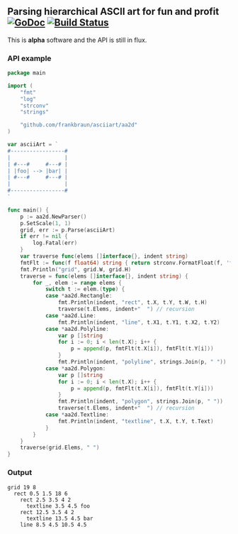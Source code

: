[comment]: # (This file is generated from templates/readme.tmpl, do not edit!)
## Parsing hierarchical ASCII art for fun and profit [![GoDoc](https://godoc.org/github.com/frankbraun/asciiart?status.png)](http://godoc.org/github.com/frankbraun/asciiart) [![Build Status](https://travis-ci.org/frankbraun/asciiart.png)](https://travis-ci.org/frankbraun/asciiart)

This is **alpha** software and the API is still in flux.

### API example

```go
package main

import (
	"fmt"
	"log"
	"strconv"
	"strings"

	"github.com/frankbraun/asciiart/aa2d"
)

var asciiArt = `
#-----------------#
|                 |
| #---#     #---# |
| |foo| --> |bar| |
| #---#     #---# |
|                 |
#-----------------#
`

func main() {
	p := aa2d.NewParser()
	p.SetScale(1, 1)
	grid, err := p.Parse(asciiArt)
	if err != nil {
		log.Fatal(err)
	}
	var traverse func(elems []interface{}, indent string)
	fmtFlt := func(f float64) string { return strconv.FormatFloat(f, 'f', -1, 64) }
	fmt.Println("grid", grid.W, grid.H)
	traverse = func(elems []interface{}, indent string) {
		for _, elem := range elems {
			switch t := elem.(type) {
			case *aa2d.Rectangle:
				fmt.Println(indent, "rect", t.X, t.Y, t.W, t.H)
				traverse(t.Elems, indent+"  ") // recursion
			case *aa2d.Line:
				fmt.Println(indent, "line", t.X1, t.Y1, t.X2, t.Y2)
			case *aa2d.Polyline:
				var p []string
				for i := 0; i < len(t.X); i++ {
					p = append(p, fmtFlt(t.X[i]), fmtFlt(t.Y[i]))
				}
				fmt.Println(indent, "polyline", strings.Join(p, " "))
			case *aa2d.Polygon:
				var p []string
				for i := 0; i < len(t.X); i++ {
					p = append(p, fmtFlt(t.X[i]), fmtFlt(t.Y[i]))
				}
				fmt.Println(indent, "polygon", strings.Join(p, " "))
				traverse(t.Elems, indent+"  ") // recursion
			case *aa2d.Textline:
				fmt.Println(indent, "textline", t.X, t.Y, t.Text)
			}
		}
	}
	traverse(grid.Elems, " ")
}

```

### Output

```
grid 19 8
  rect 0.5 1.5 18 6
    rect 2.5 3.5 4 2
      textline 3.5 4.5 foo
    rect 12.5 3.5 4 2
      textline 13.5 4.5 bar
    line 8.5 4.5 10.5 4.5
```
